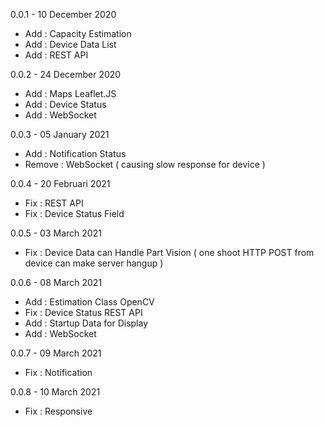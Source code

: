 0.0.1 - 10 December 2020
- Add : Capacity Estimation
- Add : Device Data List
- Add : REST API 

0.0.2 - 24 December 2020
- Add : Maps Leaflet.JS
- Add : Device Status
- Add : WebSocket

0.0.3 - 05 January 2021
- Add : Notification Status
- Remove : WebSocket ( causing slow response for device )

0.0.4 - 20 Februari 2021
- Fix : REST API
- Fix : Device Status Field

0.0.5 - 03 March 2021
- Fix : Device Data can Handle Part Vision ( one shoot HTTP POST from device can make server hangup )

0.0.6 - 08 March 2021
+ Add : Estimation Class OpenCV
+ Fix : Device Status REST API
+ Add : Startup Data for Display
+ Add : WebSocket

0.0.7 - 09 March 2021
+ Fix : Notification 

0.0.8 - 10 March 2021
+ Fix : Responsive 